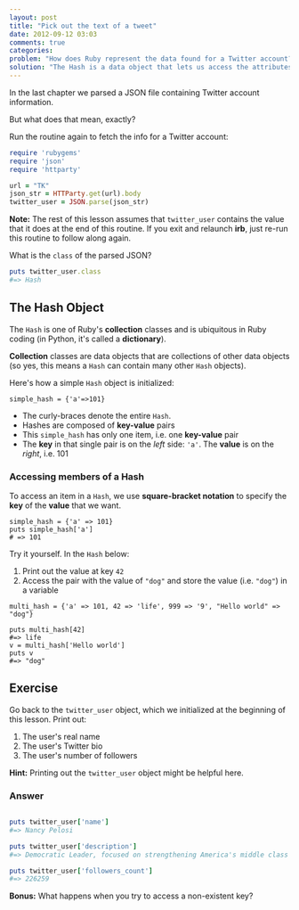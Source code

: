 ```yaml
---
layout: post
title: "Pick out the text of a tweet"
date: 2012-09-12 03:03
comments: true
categories: 
problem: "How does Ruby represent the data found for a Twitter account?"
solution: "The Hash is a data object that lets us access the attributes contained in the Twitter data."
---
```

 
In the last chapter we parsed a JSON file containing Twitter account information.

But what does that mean, exactly?

Run the routine again to fetch the info for a Twitter account:

``` ruby
require 'rubygems'
require 'json'
require 'httparty'

url = "TK"
json_str = HTTParty.get(url).body
twitter_user = JSON.parse(json_str)
```

**Note:** The rest of this lesson assumes that `twitter_user` contains the value that it does at the end of this routine. If you exit and relaunch **irb**, just re-run this routine to follow along again.


What is the `class` of the parsed JSON?

``` ruby
puts twitter_user.class
#=> Hash
```

## The Hash Object

The `Hash` is one of Ruby's **collection** classes and is ubiquitous in Ruby coding (in Python, it's called a **dictionary**).

**Collection** classes are data objects that are collections of other data objects (so yes, this means a `Hash` can contain many other `Hash` objects). 

Here's how a simple `Hash` object is initialized:

```
simple_hash = {'a'=>101} 
```

* The curly-braces denote the entire `Hash`. 
* Hashes are composed of **key-value** pairs
* This `simple_hash` has only one item, i.e. one **key-value** pair
* The **key** in that single pair is on the *left* side: `'a'`. The **value** is on the *right*, i.e. 101




### Accessing members of a Hash

To access an item in a `Hash`, we use **square-bracket notation** to specify the **key** of the **value** that we want. 

```
simple_hash = {'a' => 101}
puts simple_hash['a']
# => 101
```

Try it yourself. In the `Hash` below:
1. Print out the value at key `42`
2. Access the pair with the value of `"dog"` and store the value (i.e. `"dog"`) in a variable

```
multi_hash = {'a' => 101, 42 => 'life', 999 => '9', "Hello world" => "dog"}

puts multi_hash[42]
#=> life
v = multi_hash['Hello world']
puts v
#=> "dog"
```



## Exercise

Go back to the `twitter_user` object, which we initialized at the beginning of this lesson. Print out:

1. The user's real name
2. The user's Twitter bio
3. The user's number of followers


**Hint:** Printing out the `twitter_user` object might be helpful here.


### Answer

``` ruby

puts twitter_user['name']
#=> Nancy Pelosi

puts twitter_user['description']
#=> Democratic Leader, focused on strengthening America's middle class and creating jobs; mother, grandmother, dark chocolate connoisseur.

puts twitter_user['followers_count']
#=> 226259

```

**Bonus:** What happens when you try to access a non-existent key?